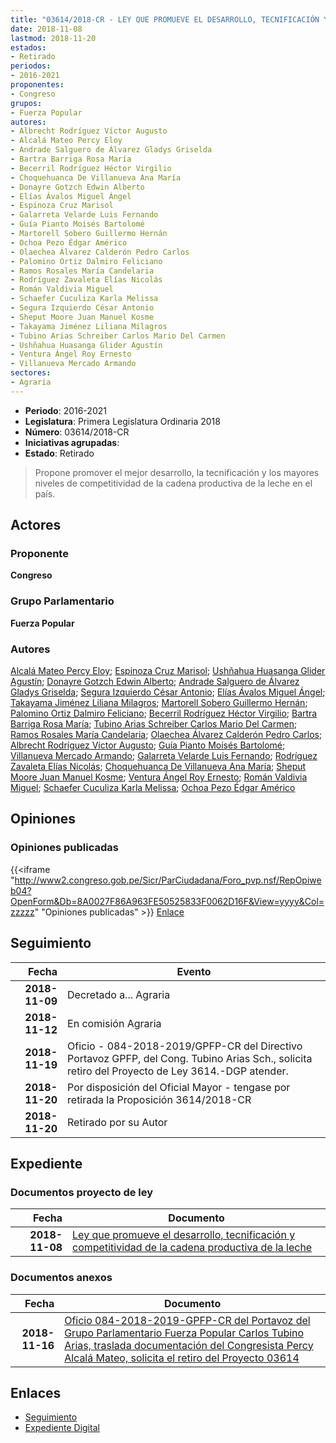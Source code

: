 ```yaml
---
title: "03614/2018-CR - LEY QUE PROMUEVE EL DESARROLLO, TECNIFICACIÓN Y COMPETITIVIDAD DE LA CADENA PRODUCTIVA DE LA LECHE"
date: 2018-11-08
lastmod: 2018-11-20
estados:
- Retirado
periodos:
- 2016-2021
proponentes:
- Congreso
grupos:
- Fuerza Popular
autores:
- Albrecht Rodríguez Víctor Augusto
- Alcalá Mateo Percy Eloy
- Andrade Salguero de Álvarez Gladys Griselda
- Bartra Barriga Rosa María
- Becerril Rodríguez Héctor Virgilio
- Choquehuanca De Villanueva Ana María
- Donayre Gotzch Edwin Alberto
- Elías Ávalos Miguel Ángel
- Espinoza Cruz Marisol
- Galarreta Velarde Luis Fernando
- Guía Pianto Moisés Bartolomé
- Martorell Sobero Guillermo Hernán
- Ochoa Pezo Édgar Américo
- Olaechea Álvarez Calderón Pedro Carlos
- Palomino Ortiz Dalmiro Feliciano
- Ramos Rosales María Candelaria
- Rodríguez Zavaleta Elías Nicolás
- Román Valdivia Miguel
- Schaefer Cuculiza Karla Melissa
- Segura Izquierdo César Antonio
- Sheput Moore Juan Manuel Kosme
- Takayama Jiménez Liliana Milagros
- Tubino Arias Schreiber Carlos Mario Del Carmen
- Ushñahua Huasanga Glider Agustín
- Ventura Ángel Roy Ernesto
- Villanueva Mercado Armando
sectores:
- Agraria
---
```

- **Periodo**: 2016-2021
- **Legislatura**: Primera Legislatura Ordinaria 2018
- **Número**: 03614/2018-CR
- **Iniciativas agrupadas**: 
- **Estado**: Retirado

> Propone promover el mejor desarrollo, la tecnificación y los mayores niveles de competitividad de la cadena productiva de la leche en el país.


## Actores

### Proponente

**Congreso**

### Grupo Parlamentario

**Fuerza Popular**

### Autores

[Alcalá Mateo Percy Eloy](mailto:mailto:palcala@congreso.gob.pe); [Espinoza Cruz Marisol](mailto:mailto:mespinozac@congreso.gob.pe); [Ushñahua Huasanga Glider Agustín](mailto:mailto:gushnahua@congreso.gob.pe); [Donayre Gotzch Edwin Alberto](mailto:mailto:edonayre@congreso.gob.pe); [Andrade Salguero de Álvarez Gladys Griselda](mailto:mailto:gandrade@congreso.gob.pe); [Segura Izquierdo César Antonio](mailto:mailto:csegura@congreso.gob.pe); [Elías Ávalos Miguel Ángel](mailto:mailto:melias@congreso.gob.pe); [Takayama Jiménez Liliana Milagros](mailto:mailto:ltakayama@congreso.gob.pe); [Martorell Sobero Guillermo Hernán](mailto:mailto:gmartorell@congreso.gob.pe); [Palomino Ortiz Dalmiro Feliciano](mailto:mailto:dfpalomino@congreso.gob.pe); [Becerril Rodríguez Héctor Virgilio](mailto:mailto:hbecerril@congreso.gob.pe); [Bartra Barriga Rosa María](mailto:mailto:rbartra@congreso.gob.pe); [Tubino Arias Schreiber Carlos Mario Del Carmen](mailto:mailto:ctubino@congreso.gob.pe); [Ramos Rosales María Candelaria](mailto:mailto:mramosr@congreso.gob.pe); [Olaechea Álvarez Calderón Pedro Carlos](mailto:mailto:polaechea@congreso.gob.pe); [Albrecht Rodríguez Víctor Augusto](mailto:mailto:valbrecht@congreso.gob.pe); [Guía Pianto Moisés Bartolomé](mailto:mailto:mguia@congreso.gob.pe); [Villanueva Mercado Armando](mailto:mailto:avillanuevam@congreso.gob.pe); [Galarreta Velarde Luis Fernando](mailto:mailto:lgalarreta@congreso.gob.pe); [Rodríguez Zavaleta Elías Nicolás](mailto:mailto:erodriguez@congreso.gob.pe); [Choquehuanca De Villanueva Ana María](mailto:mailto:achoquehuanca@congreso.gob.pe); [Sheput Moore Juan Manuel Kosme](mailto:mailto:jsheput@congreso.gob.pe); [Ventura Ángel Roy Ernesto](mailto:mailto:rventura@congreso.gob.pe); [Román Valdivia Miguel](mailto:mailto:mroman@congreso.gob.pe); [Schaefer Cuculiza Karla Melissa](mailto:mailto:kschaefer@congreso.gob.pe); [Ochoa Pezo Édgar Américo](mailto:mailto:eochoa@congreso.gob.pe)

## Opiniones

### Opiniones publicadas

{{<iframe "http://www2.congreso.gob.pe/Sicr/ParCiudadana/Foro_pvp.nsf/RepOpiweb04?OpenForm&Db=8A0027F86A963FE50525833F0062D16F&View=yyyy&Col=zzzzz" "Opiniones publicadas" >}}
[Enlace](http://www2.congreso.gob.pe/Sicr/ParCiudadana/Foro_pvp.nsf/RepOpiweb04?OpenForm&Db=8A0027F86A963FE50525833F0062D16F&View=yyyy&Col=zzzzz)


## Seguimiento

| Fecha | Evento |
|------:|--------|
| **2018-11-09** | Decretado a... Agraria |
| **2018-11-12** | En comisión Agraria |
| **2018-11-19** | Oficio - 084-2018-2019/GPFP-CR del Directivo Portavoz GPFP, del Cong. Tubino Arias Sch., solicita retiro del Proyecto de Ley 3614.-DGP atender. |
| **2018-11-20** | Por disposición del Oficial Mayor - tengase por retirada la Proposición 3614/2018-CR |
| **2018-11-20** | Retirado por su Autor |

## Expediente

### Documentos proyecto de ley

| Fecha | Documento |
|------:|-----------|
| **2018-11-08** | [Ley que promueve el desarrollo, tecnificación y competitividad de la cadena productiva de la leche](http://www.leyes.congreso.gob.pe/Documentos/2016_2021/Proyectos_de_Ley_y_de_Resoluciones_Legislativas/PL0361420181108.pdf) |

### Documentos anexos

| Fecha | Documento |
|------:|-----------|
| **2018-11-16** | [Oficio 084-2018-2019-GPFP-CR del Portavoz del Grupo Parlamentario Fuerza Popular Carlos Tubino Arias, traslada documentación del Congresista Percy Alcalá Mateo, solicita el retiro del Proyecto 03614](http://www.leyes.congreso.gob.pe/Documentos/2016_2021/Oficios/Grupos_Parlamentarios/OFICIO-084-2018-2019-GPFP-CR.pdf) |

## Enlaces

- [Seguimiento](http://www2.congreso.gob.pe/Sicr/TraDocEstProc/CLProLey2016.nsf/f7fff46988ca05b1052578e100829cc7/a43b844e5270737a0525833f0064b563?OpenDocument)
- [Expediente Digital](http://www2.congreso.gob.pe/Sicr/TraDocEstProc/Expvirt_2011.nsf/visbusqptramdoc1621/03614?opendocument)

